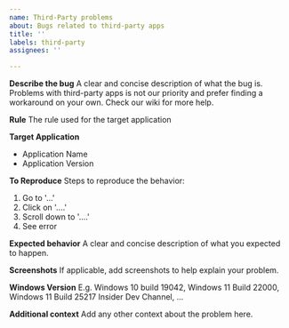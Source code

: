 ```yaml
---
name: Third-Party problems
about: Bugs related to third-party apps
title: ''
labels: third-party
assignees: ''

---
```


**Describe the bug**
A clear and concise description of what the bug is. Problems with third-party apps is not our priority and prefer finding a workaround on your own. Check our wiki for more help.

**Rule**
The rule used for the target application

**Target Application**
- Application Name
- Application Version

**To Reproduce**
Steps to reproduce the behavior:
1. Go to '...'
2. Click on '....'
3. Scroll down to '....'
4. See error

**Expected behavior**
A clear and concise description of what you expected to happen.

**Screenshots**
If applicable, add screenshots to help explain your problem.

**Windows Version**
E.g. Windows 10 build 19042, Windows 11 Build 22000, Windows 11 Build 25217 Insider Dev Channel, ...

**Additional context**
Add any other context about the problem here.
